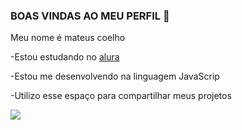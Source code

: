 ### BOAS VINDAS AO MEU PERFIL 👀

Meu nome é mateus coelho

-Estou estudando no [alura](https://www.alura.com.br)

-Estou me desenvolvendo na linguagem JavaScrip

-Utilizo esse espaço para compartilhar meus projetos

![](https://medial.tenor.com/m/PbxvKgSWVsUAAAAd/trent-alexandre-arnold-alexandre-arnold.gif)
